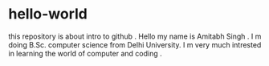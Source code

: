 # hello-world
this repository is about intro to github .
Hello my name is Amitabh Singh . I m doing B.Sc. computer science from Delhi University. I m very much intrested in learning the world of computer and coding . 

